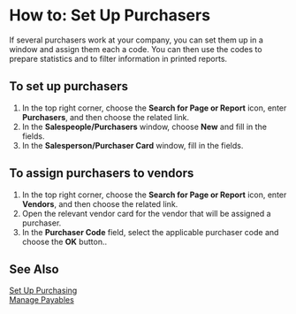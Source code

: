 <properties
                pageTitle="How to: Set Up Purchasers| Project “Madeira”"
                description="How to: Set Up Purchasers"
                services="project-madeira"
                documentationCenter=""
                authors="SorenGP"
/>
<tags
    ms.service="project-madeira"
    ms.topic="article"
    ms.devlang="na"
    ms.tgt_pltfrm="na"
    ms.workload="na"
    ms.date="05/12/2016"
    ms.author="SorenGP" />

# How to: Set Up Purchasers
If several purchasers work at your company, you can set them up in a window and assign them each a code. You can then use the codes to prepare statistics and to filter information in printed reports.

## To set up purchasers
1. In the top right corner, choose the **Search for Page or Report** icon, enter **Purchasers**, and then choose the related link.
2. In the **Salespeople/Purchasers** window, choose **New** and fill in the fields.
3. In the **Salesperson/Purchaser Card** window, fill in the fields.

## To assign purchasers to vendors
1. In the top right corner, choose the **Search for Page or Report** icon, enter **Vendors**, and then choose the related link.
2. Open the relevant vendor card for the vendor that will be assigned a purchaser.
3. In the **Purchaser Code** field, select the applicable purchaser code and choose the **OK** button..

## See Also
[Set Up Purchasing](purchasing-setup-purchasing.md)  
[Manage Payables](payables-manage-payables.md)
